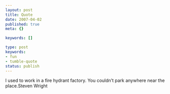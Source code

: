 ```yaml
---
layout: post
title: Quote
date: 2007-04-02
published: true
meta: {}

keywords: []

type: post
keywords:
- fun
- tumble-quote
status: publish
---
```

<!-- blockquote  -->I used to work in a fire hydrant factory. You couldn&#8217;t park anywhere near the place.<!-- endblockquote  -->Steven Wright
